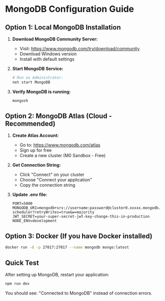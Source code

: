 # MongoDB Configuration Guide

## Option 1: Local MongoDB Installation

1. **Download MongoDB Community Server:**
   - Visit: https://www.mongodb.com/try/download/community
   - Download Windows version
   - Install with default settings

2. **Start MongoDB Service:**
   ```bash
   # Run as Administrator:
   net start MongoDB
   ```

3. **Verify MongoDB is running:**
   ```bash
   mongosh
   ```

## Option 2: MongoDB Atlas (Cloud - Recommended)

1. **Create Atlas Account:**
   - Go to: https://www.mongodb.com/atlas
   - Sign up for free
   - Create a new cluster (M0 Sandbox - Free)

2. **Get Connection String:**
   - Click "Connect" on your cluster
   - Choose "Connect your application"
   - Copy the connection string

3. **Update .env file:**
   ```env
   PORT=5000
   MONGODB_URI=mongodb+srv://username:password@cluster0.xxxxx.mongodb.net/sports-scheduler?retryWrites=true&w=majority
   JWT_SECRET=your-super-secret-jwt-key-change-this-in-production
   NODE_ENV=development
   ```

## Option 3: Docker (If you have Docker installed)

```bash
docker run -d -p 27017:27017 --name mongodb mongo:latest
```

## Quick Test

After setting up MongoDB, restart your application:
```bash
npm run dev
```

You should see: "Connected to MongoDB" instead of connection errors.
